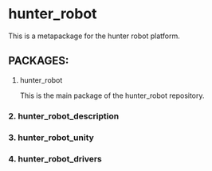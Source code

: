 # hunter_robot
This is a metapackage for the hunter robot platform.

## PACKAGES:

1. hunter_robot

	This is the main package of the hunter_robot repository.

### 2. hunter_robot_description

### 3. hunter_robot_unity

### 4. hunter_robot_drivers
